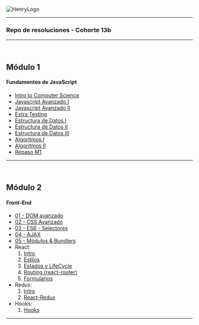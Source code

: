 ![HenryLogo](https://d31uz8lwfmyn8g.cloudfront.net/Assets/logo-henry-white-lg.png)

---

### Repo de resoluciones - Cohorte 13b

---

<br>

## Módulo 1

#### Fundamentos de JavaScript

<div class="hide">

-  [Intro to Computer Science](./FT-M1/01-IntroToCS/homework/homework.js)
-  [Javascript Avanzado I](./FT-M1/02-JavaScriptAvanzado-I/homework/homework.js)
-  [Javascript Avanzado II](./FT-M1/03-JavaScriptAvanzado-II/homework/homework.js)
-  [Extra Testing](./FT-M1/EXTRA-Testing/homework/)
-  [Estructura de Datos I](./FT-M1/04-EstructuraDeDatos-I/homework/homework.js)
-  [Estructura de Datos II](./FT-M1/05-EstructuraDeDatos-II/homework/homework.js)
-  [Estructura de Datos III](./FT-M1/06-EstructuraDeDatos-III/homework/homework.js)
-  [Algoritmos I](./FT-M1/07-Algoritmos-I/homework/homework.js)
-  [Algoritmos II](./FT-M1/08-Algoritmos-II/homework/homework.js)
-  [Repaso M1](./FT-M1/EjerciciosExtras/homework/Repaso-M1.js)

</div >

---

<br>

## Módulo 2

#### Front-End

<div class="hide">

-  [01 - DOM avanzado](./FT-M2/01-DOM/homework/DOMhomework.js)
-  [02 - CSS Avanzado](./FT-M2/02-CSS/homework/responsive-web/)
-  [03 - ES6 - Selectores](./FT-M2/03-ES6/homework/src/selector.js)
-  [04 - AJAX]()
-  [05 - Módulos & Bundlers]()
-  React:
   1. [Intro]()
   2. [Estilos]()
   3. [Estados y LifeCycle]()
   4. [Routing (react-router)]()
   5. [Formularios]()
-  Redux:
   1. [Intro]()
   2. [React-Redux]()
-  Hooks:
   1. [Hooks]()

</div>

---